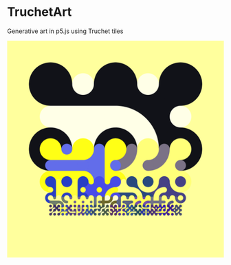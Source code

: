 # TruchetArt
Generative art in p5.js using Truchet tiles

![alt text](https://github.com/ESikich/TruchetArt/blob/master/download%20(3).png?raw=true)
